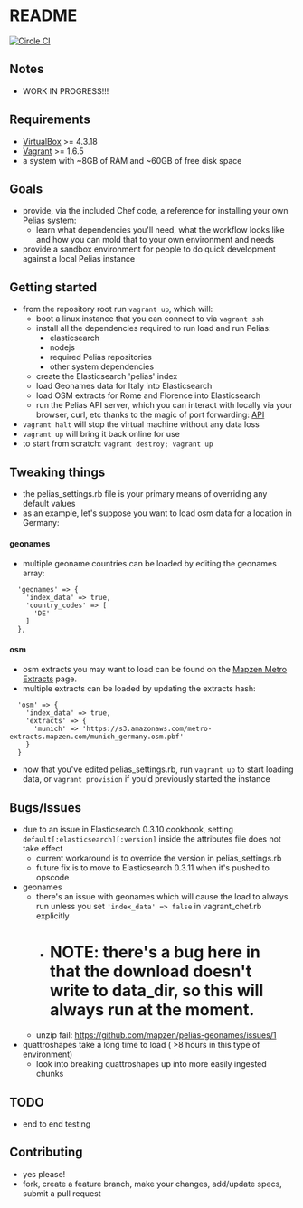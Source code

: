 README
======

[![Circle CI](https://circleci.com/gh/pelias/pelias-vagrant.png?style=badge)](https://circleci.com/gh/pelias/pelias-vagrant)

Notes
-----
* WORK IN PROGRESS!!!

Requirements
------------
* [VirtualBox](https://www.virtualbox.org/wiki/Downloads) >= 4.3.18
* [Vagrant](https://www.vagrantup.com/downloads.html) >= 1.6.5
* a system with ~8GB of RAM and ~60GB of free disk space

Goals
-----
* provide, via the included Chef code, a reference for installing your own Pelias system:
  * learn what dependencies you'll need, what the workflow looks like and how you can mold that to your own environment and needs
* provide a sandbox environment for people to do quick development against a local Pelias instance

Getting started
---------------
* from the repository root run `vagrant up`, which will:
  * boot a linux instance that you can connect to via `vagrant ssh`
  * install all the dependencies required to run load and run Pelias:
    * elasticsearch
    * nodejs
    * required Pelias repositories
    * other system dependencies
  * create the Elasticsearch 'pelias' index
  * load Geonames data for Italy into Elasticsearch
  * load OSM extracts for Rome and Florence into Elasticsearch
  * run the Pelias API server, which you can interact with locally via your browser, curl, etc thanks to the magic of port forwarding: [API](http://localhost:3100/search?input=Coli&lat=41.8902&lon=12.4923)
* `vagrant halt` will stop the virtual machine without any data loss
* `vagrant up` will bring it back online for use
* to start from scratch: `vagrant destroy; vagrant up`

Tweaking things
---------------
* the pelias_settings.rb file is your primary means of overriding any default values
* as an example, let's suppose you want to load osm data for a location in Germany:

#### geonames
* multiple geoname countries can be loaded by editing the geonames array:
```
  'geonames' => {
    'index_data' => true,
    'country_codes' => [
      'DE'
    ]
  },
```

#### osm
* osm extracts you may want to load can be found on the [Mapzen Metro Extracts](https://mapzen.com/metro-extracts) page.
* multiple extracts can be loaded by updating the extracts hash:
```
  'osm' => {
    'index_data' => true,
    'extracts' => {
      'munich' => 'https://s3.amazonaws.com/metro-extracts.mapzen.com/munich_germany.osm.pbf'
    }
  }
```

* now that you've edited pelias_settings.rb, run `vagrant up` to start loading data, or `vagrant provision` if you'd previously started the instance

Bugs/Issues
-----------
* due to an issue in Elasticsearch 0.3.10 cookbook, setting `default[:elasticsearch][:version]` inside the attributes file does not take effect
  * current workaround is to override the version in pelias_settings.rb
  * future fix is to move to Elasticsearch 0.3.11 when it's pushed to opscode
* geonames
  * there's an issue with geonames which will cause the load to always run unless you set `'index_data' => false` in vagrant_chef.rb explicitly
    * # NOTE: there's a bug here in that the download doesn't write to data_dir, so this will always run at the moment.
  * unzip fail: https://github.com/mapzen/pelias-geonames/issues/1
* quattroshapes take a long time to load ( >8 hours in this type of environment)
  * look into breaking quattroshapes up into more easily ingested chunks

TODO
----
* end to end testing

Contributing
------------
* yes please!
* fork, create a feature branch, make your changes, add/update specs, submit a pull request
